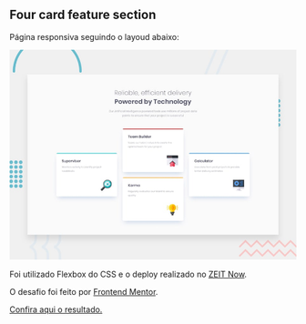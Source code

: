 ## Four card feature section

Página responsiva seguindo o layoud abaixo:

![Design preview for the Four card feature section coding challenge](./design/desktop-preview.jpg)

Foi utilizado Flexbox do CSS e o deploy realizado no [ZEIT Now](https://zeit.co/).

O desafio foi feito por [Frontend Mentor](https://www.frontendmentor.io). 

[Confira aqui o resultado.](https://four-cards.now.sh/)